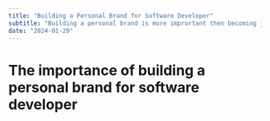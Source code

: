 ```yaml
---
title: "Building a Personal Brand for Software Developer"
subtitle: "Building a personal brand is more imprortant then becoming just a coding jobs"
date: "2024-01-29"
---
```


# The importance of building a personal brand for software developer